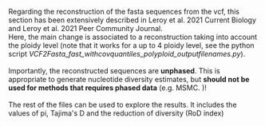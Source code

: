 Regarding the reconstruction of the fasta sequences from the vcf, this section has been extensively described in Leroy et al. 2021 Current Biology and Leroy et al. 2021 Peer Community Journal. <br>
Here, the main change is associated to a reconstruction taking into account the ploidy level (note that it works for a up to 4 ploidy level, see the python script *VCF2Fasta_fast_withcovquantiles_polyploid_outputfilenames.py*). <br><br>
Importantly, the reconstructed sequences are **unphased**. This is appropriate to generate nucleotide diversity estimates, but **should not be used for methods that requires phased data** (e.g. MSMC. )!<br><br>
The rest of the files can be used to explore the results. It includes the values of pi, Tajima's D and the reduction of diversity (RoD index)<br>

